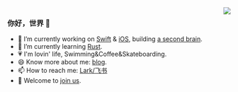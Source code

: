<img align="right" src="https://github-readme-stats.vercel.app/api?username=Binlogo&show_icons=true&icon_color=CE1D2D&text_color=718096&bg_color=00000000&hide_title=true&hide_border=true" />

### 你好，世界 👋

- 🔭 I’m currently working on [Swift](https://binlogo.github.io/Knowledge-Track/programming-languages/swift/swift.html) & [iOS](https://binlogo.github.io/Knowledge-Track/iOSDev/iOSDev.html), building [a second brain](https://binlogo.github.io/Knowledge-Track/Introduction.html).
- 🌱 I’m currently learning [Rust](https://binlogo.github.io/Knowledge-Track/programming-languages/rust/rust.html).
- 💗 I'm lovin' life, Swimming&Coffee&Skateboarding.
- 😄 Know more about me: [blog](https://binlogo.github.io/post/about/).
- 📫 How to reach me: [Lark/飞书](https://www.feishu.cn/invitation/page/add_contact/?token=048m92c5-3f27-4519-90b6-ca498e852a45&unique_id=_mg4cY7_8zKNeA2a6eg0Bg==) 
- 👯 Welcome to [join us](https://leetcode-cn.com/circle/discuss/e4bBtA/).

<!--
**Binlogo/Binlogo** is a ✨ _special_ ✨ repository because its `README.md` (this file) appears on your GitHub profile.

Here are some ideas to get you started:

- 🔭 I’m currently working on ...
- 🌱 I’m currently learning ...
- 👯 I’m looking to collaborate on ...
- 🤔 I’m looking for help with ...
- 💬 Ask me about ...
- 📫 How to reach me: ...
- 😄 Pronouns: ...
- ⚡ Fun fact: ...
-->

